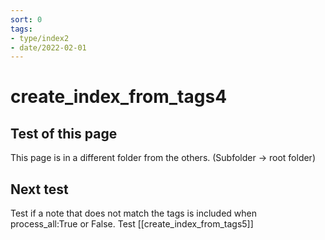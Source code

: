 ```yaml
---
sort: 0
tags:
- type/index2
- date/2022-02-01
---
```


# create_index_from_tags4
## Test of this page
This page is in a different folder from the others. (Subfolder -> root folder)

## Next test
Test if a note that does not match the tags is included when process_all:True or False. Test
[[create_index_from_tags5]]